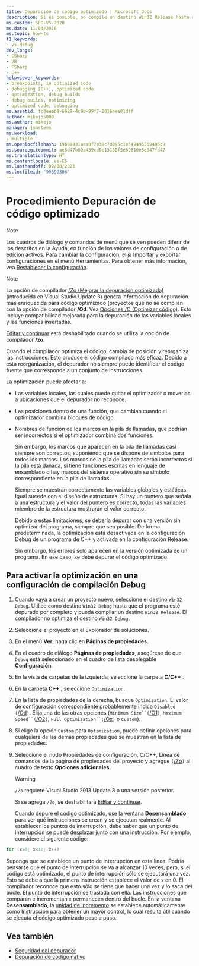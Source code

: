 ```yaml
---
title: Depuración de código optimizado | Microsoft Docs
description: Si es posible, no compile un destino Win32 Release hasta que se depure el programa, ya que la optimización puede complicar la depuración. Consulte los detalles en este artículo.
ms.custom: SEO-VS-2020
ms.date: 11/04/2016
ms.topic: how-to
f1_keywords:
- vs.debug
dev_langs:
- CSharp
- VB
- FSharp
- C++
helpviewer_keywords:
- breakpoints, in optimized code
- debugging [C++], optimized code
- optimization, debug builds
- debug builds, optimizing
- optimized code, debugging
ms.assetid: fc8eeeb8-6629-4c9b-99f7-2016aee81dff
author: mikejo5000
ms.author: mikejo
manager: jmartens
ms.workload:
- multiple
ms.openlocfilehash: 19b09831aea0f7e38c7d095c1e549496569405c9
ms.sourcegitcommit: ae6d47b09a439cd0e13180f5e89510e3e347fd47
ms.translationtype: HT
ms.contentlocale: es-ES
ms.lasthandoff: 02/08/2021
ms.locfileid: "99899306"
---
```

# <a name="how-to-debug-optimized-code"></a>Procedimiento Depuración de código optimizado

> [!NOTE]
> Los cuadros de diálogo y comandos de menú que se ven pueden diferir de los descritos en la Ayuda, en función de los valores de configuración o de edición activos. Para cambiar la configuración, elija Importar y exportar configuraciones en el menú Herramientas. Para obtener más información, vea [Restablecer la configuración](../ide/environment-settings.md#reset-settings).

> [!NOTE]
> La opción de compilador [/Zo (Mejorar la depuración optimizada)](/cpp/build/reference/zo-enhance-optimized-debugging) (introducida en Visual Studio Update 3) genera información de depuración más enriquecida para código optimizado (proyectos que no se compilan con la opción de compilador **/Od**. Vea [Opciones /O (Optimizar código)](/cpp/build/reference/o-options-optimize-code). Esto incluye compatibilidad mejorada para la depuración de las variables locales y las funciones insertadas.
>
> [Editar y continuar](../debugger/edit-and-continue-visual-csharp.md) está deshabilitado cuando se utiliza la opción de compilador **/zo**.

 Cuando el compilador optimiza el código, cambia de posición y reorganiza las instrucciones. Esto produce el código compilado más eficaz. Debido a esta reorganización, el depurador no siempre puede identificar el código fuente que corresponde a un conjunto de instrucciones.

 La optimización puede afectar a:

- Las variables locales, las cuales puede quitar el optimizador o moverlas a ubicaciones que el depurador no reconoce.

- Las posiciones dentro de una función, que cambian cuando el optimizador combina bloques de código.

- Nombres de función de los marcos en la pila de llamadas, que podrían ser incorrectos si el optimizador combina dos funciones.

  Sin embargo, los marcos que aparecen en la pila de llamadas casi siempre son correctos, suponiendo que se dispone de símbolos para todos los marcos. Los marcos de la pila de llamadas serán incorrectos si la pila está dañada, si tiene funciones escritas en lenguaje de ensamblado o hay marcos del sistema operativo sin su símbolo correspondiente en la pila de llamadas.

  Siempre se muestran correctamente las variables globales y estáticas. Igual sucede con el diseño de estructuras. Si hay un puntero que señala a una estructura y el valor del puntero es correcto, todas las variables miembro de la estructura mostrarán el valor correcto.

  Debido a estas limitaciones, se debería depurar con una versión sin optimizar del programa, siempre que sea posible. De forma predeterminada, la optimización está desactivada en la configuración Debug de un programa de C++ y activada en la configuración Release.

  Sin embargo, los errores solo aparecen en la versión optimizada de un programa. En ese caso, se debe depurar el código optimizado.

## <a name="to-turn-on-optimization-in-a-debug-build-configuration"></a>Para activar la optimización en una configuración de compilación Debug

1. Cuando vaya a crear un proyecto nuevo, seleccione el destino `Win32 Debug`. Utilice como destino `Win32 Debug` hasta que el programa esté depurado por completo y pueda compilar un destino `Win32 Release`. El compilador no optimiza el destino `Win32 Debug`.

2. Seleccione el proyecto en el Explorador de soluciones.

3. En el menú **Ver**, haga clic en **Páginas de propiedades**.

4. En el cuadro de diálogo **Páginas de propiedades**, asegúrese de que `Debug` está seleccionado en el cuadro de lista desplegable **Configuración**.

5. En la vista de carpetas de la izquierda, seleccione la carpeta **C/C++** .

6. En la carpeta **C++** , seleccione `Optimization`.

7. En la lista de propiedades de la derecha, busque `Optimization`. El valor de configuración correspondiente probablemente indica `Disabled (`[/Od](/cpp/build/reference/od-disable-debug)`)`. Elija una de las otras opciones (`Minimum Size``(`[/O1](/cpp/build/reference/o1-o2-minimize-size-maximize-speed)`)`, `Maximum Speed``(`[/O2](/cpp/build/reference/o1-o2-minimize-size-maximize-speed)`)`, `Full Optimization``(`[/Ox](/cpp/build/reference/ox-full-optimization)`)` o `Custom`).

8. Si elige la opción `Custom` para `Optimization`, puede definir opciones para cualquiera de las demás propiedades que se muestran en la lista de propiedades.

9. Seleccione el nodo Propiedades de configuración, C/C++, Línea de comandos de la página de propiedades del proyecto y agregue `(`[/Zo](/cpp/build/reference/zo-enhance-optimized-debugging)`)` al cuadro de texto **Opciones adicionales**.

    > [!WARNING]
    > `/Zo` requiere Visual Studio 2013 Update 3 o una versión posterior.
    >
    >  Si se agrega `/Zo`, se deshabilitará [Editar y continuar](../debugger/edit-and-continue-visual-csharp.md).

   Cuando depure el código optimizado, use la ventana **Desensamblado** para ver qué instrucciones se crean y se ejecutan realmente. Al establecer los puntos de interrupción, debe saber que un punto de interrupción se puede desplazar junto con una instrucción. Por ejemplo, considere el siguiente código:

```cpp
for (x=0; x<10; x++)
```

 Suponga que se establece un punto de interrupción en esta línea. Podría pensarse que el punto de interrupción se va a alcanzar 10 veces, pero, si el código está optimizado, el punto de interrupción sólo se ejecutará una vez. Esto se debe a que la primera instrucción establece el valor de `x` en 0. El compilador reconoce que esto sólo se tiene que hacer una vez y lo saca del bucle. El punto de interrupción se traslada con ella. Las instrucciones que comparan e incrementan `x` permanecen dentro del bucle. En la ventana **Desensamblado**, la [unidad de incremento](/previous-versions/visualstudio/visual-studio-2010/ek13f001(v=vs.100)) se establece automáticamente como Instrucción para obtener un mayor control, lo cual resulta útil cuando se ejecuta el código optimizado paso a paso.

## <a name="see-also"></a>Vea también

- [Seguridad del depurador](../debugger/debugger-security.md)
- [Depuración de código nativo](../debugger/debugging-native-code.md)
